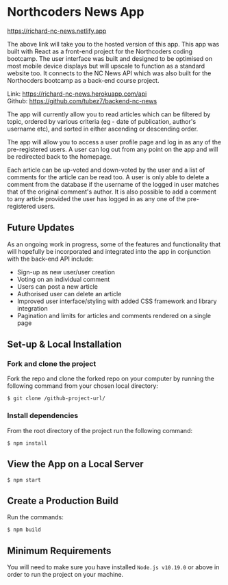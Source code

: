 # Northcoders News App

https://richard-nc-news.netlify.app

The above link will take you to the hosted version of this app. This app was built with React as a front-end project for the Northcoders coding bootcamp. The user interface was built and designed to be optimised on most mobile device displays but will upscale to function as a standard website too. It connects to the NC News API which was also built for the Northocders bootcamp as a back-end course project.

Link: https://richard-nc-news.herokuapp.com/api \
Github: https://github.com/tubez7/backend-nc-news

The app will currently allow you to read articles which can be filtered by topic, ordered by various criteria (eg - date of publication, author's username etc), and sorted in either ascending or descending order.

The app will allow you to access a user profile page and log in as any of the pre-registered users. A user can log out from any point on the app and will be redirected back to the homepage.

Each article can be up-voted and down-voted by the user and a list of comments for the article can be read too. A user is only able to delete a comment from the database if the username of the logged in user matches that of the original comment's author. It is also possible to add a comment to any article provided the user has logged in as any one of the pre-registered users.


## Future Updates
As an ongoing work in progress, some of the features and functionality that will hopefully be incorporated and integrated into the app in conjunction with the back-end API include:
- Sign-up as new user/user creation
- Voting on an individual comment
- Users can post a new article
- Authorised user can delete an article
- Improved user interface/styling with added CSS framework and library integration
- Pagination and limits for articles and comments rendered on a single page


## Set-up & Local Installation 

### Fork and clone the project
Fork the repo and clone the forked repo on your computer by running the following command from your chosen local directory:
```
$ git clone /github-project-url/
``` 

### Install dependencies
From the root directory of the project run the following command: 
```
$ npm install
``` 

## View the App on a Local Server
```
$ npm start
``` 

## Create a Production Build
Run the commands:
```
$ npm build
``` 

## Minimum Requirements
You will need to make sure you have installed `Node.js v10.19.0` or above in order to run the project on your machine.